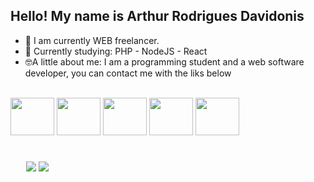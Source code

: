 ## Hello! My name is Arthur Rodrigues Davidonis


- 🔭 I am currently WEB freelancer.
- 🧐 Currently studying: PHP - NodeJS - React
- 🤓A little about me: I am a programming student and a web software developer, you can contact me with the liks below




<div style="display: inline_block, background-color: lightgray"><br>
<img align="center"  height="60" width="70" src="https://cdn.jsdelivr.net/gh/devicons/devicon@latest/icons/php/php-original.svg" />
 <img align="center"  height="60" width="70" src="https://cdn.jsdelivr.net/gh/devicons/devicon@latest/icons/ruby/ruby-original-wordmark.svg" />
<img align="center"  height="60" width="70" src="https://cdn.jsdelivr.net/gh/devicons/devicon@latest/icons/c/c-original.svg" />
 <img align="center"  height="60" width="70" src="https://cdn.jsdelivr.net/gh/devicons/devicon@latest/icons/python/python-original.svg" />
<img align="center" height="60" width="70" src="https://cdn.jsdelivr.net/gh/devicons/devicon@latest/icons/nodejs/nodejs-original-wordmark.svg" />






 
</div>

<div style="margin: 25px"> <br> 
  <a href = "aod.otavio@gmail.com"><img src="https://img.shields.io/badge/-Gmail-%23333?style=for-the-badge&logo=gmail&logoColor=white" target="_blank"></a>
  <a href="https://www.linkedin.com/in/arthurdavidonisrd/" target="_blank"><img src="https://img.shields.io/badge/-LinkedIn-%230077B5?style=for-the-badge&logo=linkedin&logoColor=white" target="_blank"></a> 
</div>




